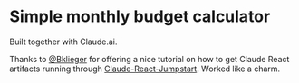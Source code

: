 # Simple monthly budget calculator 

Built together with Claude.ai.

Thanks to [@Bklieger](https://github.com/Bklieger) for offering a nice tutorial on how to get Claude React artifacts running through [Claude-React-Jumpstart](https://github.com/Bklieger/Claude-React-Jumpstart). Worked like a charm.
